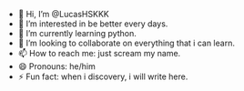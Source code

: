 - 👋 Hi, I’m @LucasHSKKK
- 👀 I’m interested in be better every days.
- 🌱 I’m currently learning python.
- 💞️ I’m looking to collaborate on everything that i can learn.
- 📫 How to reach me: just scream my name.
- 😄 Pronouns: he/him
- ⚡ Fun fact: when i discovery, i will write here.

<!---
LucasHSKKK/LucasHSKKK is a ✨ special ✨ repository because its `README.md` (this file) appears on your GitHub profile.
You can click the Preview link to take a look at your changes.
--->
